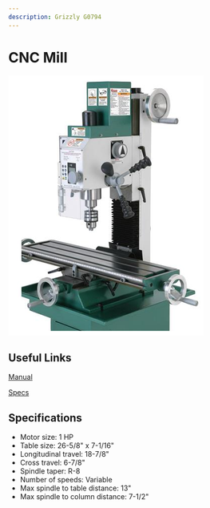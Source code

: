 ```yaml
---
description: Grizzly G0794
---
```


# CNC Mill

![](../.gitbook/assets/image%20%28115%29.png)

## Useful Links

[Manual](https://drive.google.com/file/d/1ugijrJbTJ6xL7cI6AJdM4XCdyn13UwDp/view?usp=sharing)

[Specs](https://drive.google.com/file/d/1OgEu6Z53OMu2ozl_onwDVhtvIWdLNl2x/view?usp=sharing)

## Specifications

* Motor size: 1 HP
* Table size: 26-5/8" x 7-1/16"
* Longitudinal travel: 18-7/8"
* Cross travel: 6-7/8"
* Spindle taper: R-8
* Number of speeds: Variable
* Max spindle to table distance: 13"
* Max spindle to column distance: 7-1/2"



